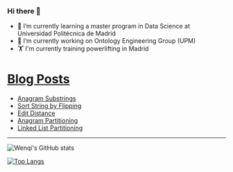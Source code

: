 ### Hi there 👋

- 🌱 I’m currently learning a master program in Data Science at Universidad Politécnica de Madrid
- 🔭 I’m currently working on Ontology Engineering Group (UPM) 
- 🏋️ I'm currently training powerlifting in Madrid

# [Blog Posts](https://www.dev.to/jiangwenqi)
<!-- BLOG-POST-LIST:START -->
- [Anagram Substrings](https://dev.to/jiangwenqi/anagram-substrings-jpi)
- [Sort String by Flipping](https://dev.to/jiangwenqi/sort-string-by-flipping-4ja3)
- [Edit Distance](https://dev.to/jiangwenqi/edit-distance-2b28)
- [Anagram Partitioning](https://dev.to/jiangwenqi/anagram-partitioning-1k24)
- [Linked List Partitioning](https://dev.to/jiangwenqi/linked-list-partitioning-3k29)
<!-- BLOG-POST-LIST:END -->


---

![Wenqi's GitHub stats](https://github-readme-stats.vercel.app/api?username=jiangwenqi&show_icons=true&count_private=true)

[![Top Langs](https://github-readme-stats.vercel.app/api/top-langs/?username=jiangwenqi&layout=compact)](https://github.com/jiangwenqi/github-readme-stats)
